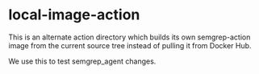 # local-image-action

This is an alternate action directory
which builds its own semgrep-action image
from the current source tree
instead of pulling it from Docker Hub.

We use this to test semgrep_agent changes.
